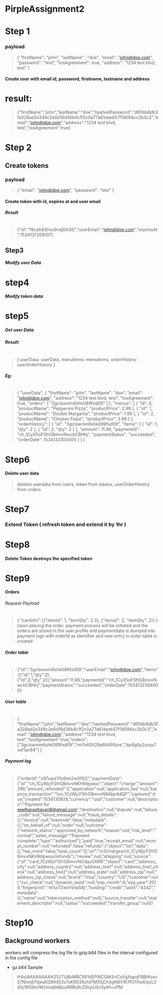 # PirpleAssignment2

# Step 1
### payload
>{
  "firstName": "john",
  "lastName" : "doe",
  "email": "john@doe.com",
  "password": "test",
  "tosAgreement": true,
  "address": "1234 test blvd, test"
}
#### Create user with email id, password, firstname, lastname and address
# result: 
>{"firstName":"john","lastName":"doe","hashedPassword":"d656b8db3fa328ad2e349c2e6d16d36b4c1f2c0a77a61daeb57f1d094cc2b3c3","email":"john@doe.com","address":"1234 test blvd, test","tosAgreement":true}

# Step 2
## Create tokens
### payload
>{
  "email": "john@doe.com",
  "password": "test"
}
#### Create token with id, expires at and user email 
##### Result
#
>{"id":"f6cah93lrks9ndj643l5","userEmail":"john@doe.com","expiresAt":1534137208107}

## Step3
##### Modify user Data <access control via token>

# step4
##### Modify token data <access control via token>

# step5
##### Get user Data <token and user email>
##### Result: 
#
>{
userData: userData, 
menuItems: menuItems, 
orderHistory: userOrderHistory
}

##### Eg: 
#
>{
    "userData": {
        "firstName": "john",
        "lastName": "doe",
        "email": "john@doe.com",
        "address": "1234 test blvd, test",
        "tosAgreement": true,
        "orders": [
            "3gclswmm6shk089fxd09"
        ]
    },
    "menus": [
        {
            "id": 0,
            "productName": "Pepperoni Pizza",
            "productPrice": 2.99
        },
        {
            "id": 1,
            "productName": "Double Margarita",
            "productPrice": 1.99
        },
        {
            "id": 2,
            "productName": "Chicken Feast",
            "productPrice": 3.99
        }
    ],
    "orderHistory": [
        {
            "id": "3gclswmm6shk089fxd09",
            "items": [
                {
                    "id": 1,
                    "qty": 2
                },
                {
                    "id": 2,
                    "qty": 2
                }
            ],
            "amount": 11.96,
            "paymentId": "ch_1CyX5oFSfrG8mvvNwcbCBHhj",
            "paymentStatus": "succeeded",
            "orderDate": 1534132304000
        }
    ]
}

# Step6 
#### Delete user data <token>
>deletes 
userdata from users, 
token from tokens, 
userOrderHistory from orders 

# Step7
### Extend Token ( refresh token and extend it by 1hr )

# Step8
#### Delete Token destroys the specified token

# Step9
#### Orders
###### Request Payload
#
>{
	"cartInfo": [{"itemId": 1, "itemQty": 2.3}, {"itemId": 2, "itemQty": 2}]
}
Upon placing the order, payment process will be initiated and the orders are stored in the user profile and paymentdata is dumped into payment logs with orderId as identifier and new 
entry in order table is created
##### Order table
#
>{"id":"3gclswmm6shk089fxd09","userEmail":"john@doe.com","items":[{"id":1,"qty":2},{"id":2,"qty":2}],"amount":11.96,"paymentId":"ch_1CyX5oFSfrG8mvvNwcbCBHhj","paymentStatus":"succeeded","orderDate":1534132304000}

##### User table
#
>{
	"firstName":"john","lastName":"doe","hashedPassword":"d656b8db3fa328ad2e349c2e6d16d36b4c1f2c0a77a61daeb57f1d094cc2b3c3","email":"john@doe.com","address":"1234 test blvd, test","tosAgreement":true,"orders":["3gclswmm6shk089fxd09","rm7n60lt28p6lt469zre","bp4g9y2szqs7vef1av94"]
}

##### Payment log
#
>{"orderId":"z97uwz1l1o9eo2w3fl02","paymentData":{"id":"ch_1CyWjcFSfrG8mvvNKHRdpwoo","object":"charge","amount":398,"amount_refunded":0,"application":null,"application_fee":null,"balance_transaction":"txn_1CyWjcFSfrG8mvvN8Abp4dQP","captured":true,"created":1534130928,"currency":"usd","customer":null,"description":"Payment for  seetharaghavan8@gmail.com","destination":null,"dispute":null,"failure_code":null,"failure_message":null,"fraud_details":{},"invoice":null,"livemode":false,"metadata":{},"on_behalf_of":null,"order":null,"outcome":{"network_status":"approved_by_network","reason":null,"risk_level":"normal","seller_message":"Payment complete.","type":"authorized"},"paid":true,"receipt_email":null,"receipt_number":null,"refunded":false,"refunds":{"object":"list","data":[],"has_more":false,"total_count":0,"url":"/v1/charges/ch_1CyWjcFSfrG8mvvNKHRdpwoo/refunds"},"review":null,"shipping":null,"source":{"id":"card_1CyWjcFSfrG8mvvNCdauCKR8","object":"card","address_city":null,"address_country":null,"address_line1":null,"address_line1_check":null,"address_line2":null,"address_state":null,"address_zip":null,"address_zip_check":null,"brand":"Visa","country":"US","customer":null,"cvc_check":null,"dynamic_last4":null,"exp_month":8,"exp_year":2019,"fingerprint":"et1ui7ZwoYshp58j","funding":"credit","last4":"4242","metadata":{},"name":null,"tokenization_method":null},"source_transfer":null,"statement_descriptor":null,"status":"succeeded","transfer_group":null}}

# Step10
## Background workers
workers will compress the log file to gzip.b64 files in the interval configured in the config file
* gz.b64 Sample
>H4sIAAAAAAAAA31UTU8bMRC991dEPiNCQtKEnCoVgXqpqFBBtKosx57Nmnjt7djesKD89453s7sKRD36zfd7M35jDhXgN8VW7PJ17re4/pzL541y1RS9mrMzVoq6ABuuRRBs9cZ0cpU5n3ytH+cPN/


